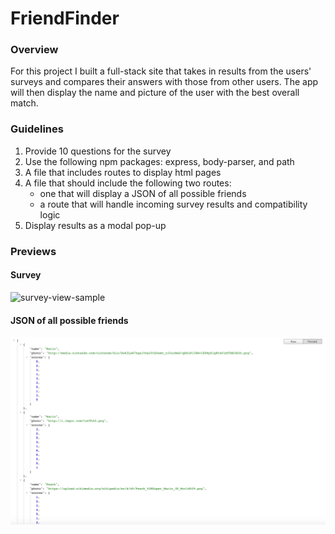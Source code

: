 # FriendFinder

### Overview

For this project I built a full-stack site that takes in results from the users' surveys and compares their answers with those from other users. The app will then display the name and picture of the user with the best overall match.

### Guidelines
1. Provide 10 questions for the survey
2. Use the following npm packages: express, body-parser, and path
3. A file that includes routes to display html pages
4. A file that should include the following two routes:
   * one that will display a JSON of all possible friends
   * a route that will handle incoming survey results and compatibility logic
5. Display results as a modal pop-up
  
### Previews 
  #### Survey 
  ![survey-view-sample](https://media.giphy.com/media/eYXWdG91zHHqg/giphy.gif)

  #### JSON of all possible friends 
  ![json-view-sample](app/public/assets/images/json.png)

